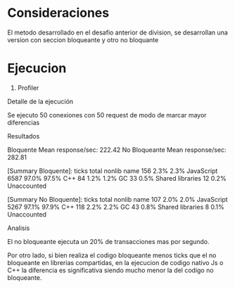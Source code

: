 # Consideraciones

El metodo desarrollado en el desafio anterior de division, se desarrollan una version con seccion bloqueante y otro no bloquante

# Ejecucion

1. Profiler

Detalle de la ejecución

Se ejecuto 50 conexiones con 50 request de modo de marcar mayor diferencias

Resultados

Bloquente Mean response/sec: 222.42
No Bloqueante Mean response/sec: 282.81

[Summary Bloquente]:
ticks total nonlib name
156 2.3% 2.3% JavaScript
6587 97.0% 97.5% C++
84 1.2% 1.2% GC
33 0.5% Shared libraries
12 0.2% Unaccounted

[Summary No Bloquente]:
ticks total nonlib name
107 2.0% 2.0% JavaScript
5267 97.1% 97.9% C++
118 2.2% 2.2% GC
43 0.8% Shared libraries
8 0.1% Unaccounted

Analisis

El no bloqueante ejecuta un 20% de transacciones mas por segundo.

Por otro lado, si bien realiza el codigo bloqueante menos ticks que el no bloqueante en librerias compartidas, en la ejecucion de codigo nativo Js o C++ la diferencia es significativa siendo mucho menor la del codigo no bloqueante.
